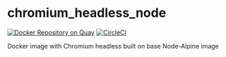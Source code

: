 # chromium_headless_node

[![Docker Repository on Quay](https://quay.io/repository/nyulibraries/chromium_headless_node/status "Docker Repository on Quay")](https://quay.io/repository/nyulibraries/chromium_headless_node)
[![CircleCI](https://circleci.com/gh/NYULibraries/chromium_headless_node.svg?style=svg)](https://circleci.com/gh/NYULibraries/chromium_headless_node)

Docker image with Chromium headless built on base Node-Alpine image
